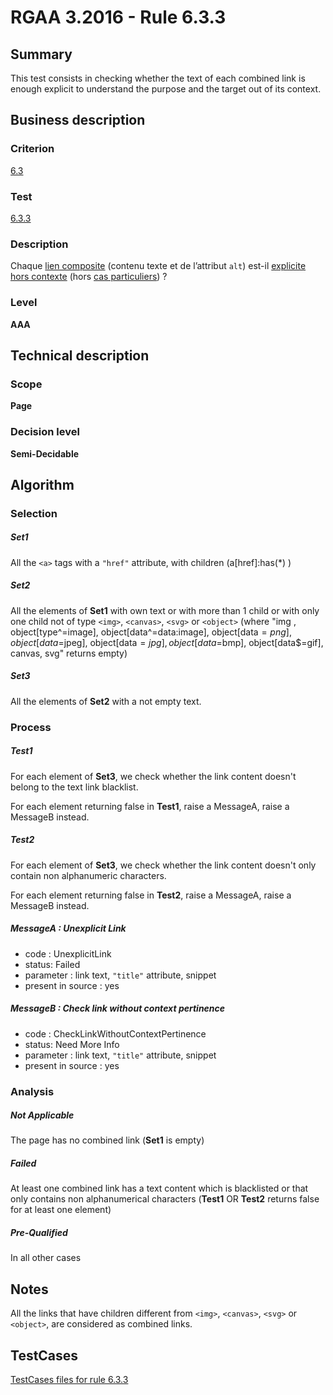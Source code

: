 # RGAA 3.2016 - Rule 6.3.3

## Summary
This test consists in checking whether the text of each combined link is enough explicit to understand the purpose and the target out of its context.

## Business description

### Criterion
[6.3](http://references.modernisation.gouv.fr/rgaa-accessibilite/2016/criteres.html#crit-6-3)

### Test
[6.3.3](http://references.modernisation.gouv.fr/rgaa-accessibilite/2016/criteres.html#test-6-3-3)

### Description
<div lang="fr">Chaque <a href="http://references.modernisation.gouv.fr/rgaa-accessibilite/2016/glossaire.html#lien-composite">lien composite</a> (contenu texte et de l&#x2019;attribut <code lang="en">alt</code>) est-il <a href="http://references.modernisation.gouv.fr/rgaa-accessibilite/2016/glossaire.html#lien-explicite-hors-contexte">explicite hors contexte</a> (hors <a href="http://references.modernisation.gouv.fr/rgaa-accessibilite/2016/cas-particuliers.html#cp-6-1,6-3" title="Cas particuliers pour le crit&#xE8;re 6.3">cas particuliers</a>)&nbsp;?</div>

### Level
**AAA**

## Technical description

### Scope
**Page**

### Decision level
**Semi-Decidable**

## Algorithm

### Selection

##### Set1

All the `<a>` tags with a `"href"` attribute, with children (a[href]:has(*) )

##### Set2

All the elements of **Set1** with own text or with more than 1 child
or with only one child not of type `<img>`, `<canvas>`, `<svg>` or `<object>` (where "img ,
object[type^=image], object[data^=data:image], object[data$=png],
object[data$=jpeg], object[data$=jpg],object[data$=bmp],
object[data$=gif], canvas, svg" returns empty)

##### Set3

All the elements of **Set2** with a not empty text.

### Process

##### Test1

For each element of **Set3**, we check whether the link content doesn't belong to the text link blacklist.

For each element returning false in **Test1**, raise a MessageA, raise a MessageB instead.

##### Test2

For each element of **Set3**, we check whether the link content doesn't only contain non alphanumeric characters.

For each element returning false in **Test2**, raise a MessageA, raise a MessageB instead.

##### MessageA : Unexplicit Link

-   code : UnexplicitLink
-   status: Failed
-   parameter : link text, `"title"` attribute, snippet
-   present in source : yes

##### MessageB : Check link without context pertinence

-   code : CheckLinkWithoutContextPertinence
-   status: Need More Info
-   parameter : link text, `"title"` attribute, snippet
-   present in source : yes

### Analysis

##### Not Applicable

The page has no combined link (**Set1** is empty)

##### Failed

At least one combined link has a text content which is blacklisted or that only contains non alphanumerical characters (**Test1** OR **Test2** returns false for at least one element)

##### Pre-Qualified

In all other cases

## Notes

All the links that have children different from `<img>`, `<canvas>`, `<svg>` or `<object>`, are considered as combined links.



##  TestCases

[TestCases files for rule 6.3.3](https://github.com/Asqatasun/Asqatasun/tree/develop/rules/rules-rgaa3.2016/src/test/resources/testcases/rgaa32016/Rgaa32016Rule060303/)


